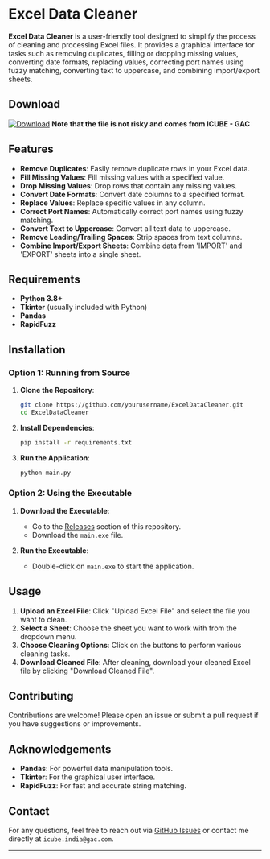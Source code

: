 # Excel Data Cleaner

**Excel Data Cleaner** is a user-friendly tool designed to simplify the process of cleaning and processing Excel files. It provides a graphical interface for tasks such as removing duplicates, filling or dropping missing values, converting date formats, replacing values, correcting port names using fuzzy matching, converting text to uppercase, and combining import/export sheets.


## Download

[![Download](https://img.shields.io/badge/Download-latest-blue.svg)](https://github.com/IcubeGac/ExcelDataCleaner/releases/download/v1.0/datacleaner.exe)
**Note that the file is not risky and comes from ICUBE - GAC**


## Features

- **Remove Duplicates**: Easily remove duplicate rows in your Excel data.
- **Fill Missing Values**: Fill missing values with a specified value.
- **Drop Missing Values**: Drop rows that contain any missing values.
- **Convert Date Formats**: Convert date columns to a specified format.
- **Replace Values**: Replace specific values in any column.
- **Correct Port Names**: Automatically correct port names using fuzzy matching.
- **Convert Text to Uppercase**: Convert all text data to uppercase.
- **Remove Leading/Trailing Spaces**: Strip spaces from text columns.
- **Combine Import/Export Sheets**: Combine data from 'IMPORT' and 'EXPORT' sheets into a single sheet.

## Requirements

- **Python 3.8+**
- **Tkinter** (usually included with Python)
- **Pandas**
- **RapidFuzz**

## Installation

### Option 1: Running from Source

1. **Clone the Repository**:
   ```bash
   git clone https://github.com/yourusername/ExcelDataCleaner.git
   cd ExcelDataCleaner
   ```

2. **Install Dependencies**:
   ```bash
   pip install -r requirements.txt
   ```

3. **Run the Application**:
   ```bash
   python main.py
   ```

### Option 2: Using the Executable

1. **Download the Executable**:
   - Go to the [Releases](https://github.com/yourusername/ExcelDataCleaner/releases) section of this repository.
   - Download the `main.exe` file.

2. **Run the Executable**:
   - Double-click on `main.exe` to start the application.

## Usage

1. **Upload an Excel File**: Click "Upload Excel File" and select the file you want to clean.
2. **Select a Sheet**: Choose the sheet you want to work with from the dropdown menu.
3. **Choose Cleaning Options**: Click on the buttons to perform various cleaning tasks.
4. **Download Cleaned File**: After cleaning, download your cleaned Excel file by clicking "Download Cleaned File".

## Contributing

Contributions are welcome! Please open an issue or submit a pull request if you have suggestions or improvements.

## Acknowledgements

- **Pandas**: For powerful data manipulation tools.
- **Tkinter**: For the graphical user interface.
- **RapidFuzz**: For fast and accurate string matching.

## Contact

For any questions, feel free to reach out via [GitHub Issues](https://github.com/yourusername/ExcelDataCleaner/issues) or contact me directly at `icube.india@gac.com`.

---
